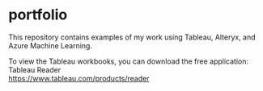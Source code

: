 # portfolio
This repository contains examples of my work using Tableau, Alteryx, and Azure Machine Learning.<br/>

To view the Tableau workbooks, you can download the free application: Tableau Reader<br/>
https://www.tableau.com/products/reader

